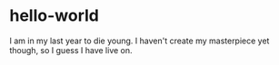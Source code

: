 # hello-world
I am in my last year to die young. I haven't create my masterpiece yet though, so I guess I have live on.
